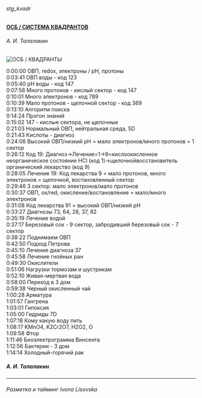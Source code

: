 ###### stg_kvadr

#### [ОСБ / СИСТЕМА КВАДРАНТОВ](https://t.me/osbminimum/79)  
###### А. И. Талалакин  
![ОСБ / КВАДРАНТЫ](https://telegra.ph/file/10dac8093b0c16dbaa76e.jpg)

0:00:00 ОВП, redox, электроны / pH, протоны  
0:03:41 ОВП воды - код 123  
0:05:40 pH воды - код 147  
0:07:58 Много протонов - кислый сектор - код 147  
0:10:01 Много электронов - код 789  
0:10:39 Мало протонов - щелочной сектор - код 369  
0:13:10 Алгоритм поиска  
0:14:24 Прогон знаний  
0:15:02 147 - кислые сектора, не щелочные  
0:21:03 Нормальный ОВП, нейтральная среда, 5D  
0:21:43 Кислоты - диагноз  
0:24:06 Высокий ОВП/низкий pH = мало электронов/много протонов = 1 сектор  
0:26:12 Код 19: Диагноз→Лечение=1→9=кислоокисленное неорганическое состояние HCl (код 1)→щелочнойвосстановитель органический лекарство (код 9)  
0:28:05 Лечение 19: Код лекарства 9 = мало протонов, много электронов = щелочной, востановленный сектор  
0:29:46 3 сектор: мало электронов/мало протонов  
0:30:37 ОВП, ox/red, окисление/востановление = мало/много электронов  
0:31:08 Код лекарства 91 = высокий ОВП/низкий pH  
0:33:27 Диагнозы 73, 64, 28, 37, 82  
0:35:19 Лечение водой  
0:37:17 Березовый сок - 9 сектор, забродивший березовый сок - 7 сектор  
0:38:22 Поднимаем ОВП  
0:42:50 Подход Петрова  
0:45:10 Лечение диагноза 37  
0:45:58 Лечение гнойных ран  
0:49:30 Окислители  
0:51:06 Нагрузки тормозам и шустрикам  
0:52:10 Живая-мертвая вода  
0:58:00 Переход в 3 дом  
0:59:38 Черный окисленный чай  
1:00:28 Арматура  
1:01:57 Гангрена  
1:03:01 Гипоксия  
1:05:00 Гидриды 7D  
1:07:18 Кому какую воду пить  
1:08:17 KMnO4, K2Cr2O7, H2O2, O  
1:09:58 Фтор  
1:11:46 Биоэлектрограмма Винсента  
1:12:56 Бактерии - 3 дом  
1:14:14 Холодный-горячий рак  

##### А. И. Талалакин
***
###### Разметка и тайминг  Ivona Lisovska  